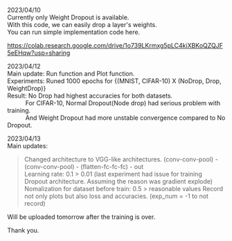 2023/04/10  
Currently only Weight Dropout is available.  
With this code, we can easily drop a layer's weights.  
You can run simple implementation code here.  
  
https://colab.research.google.com/drive/1o739LKrmxg5pLC4kiXBKoQZQJF5eEHqw?usp=sharing  
  
2023/04/12  
Main update: Run function and Plot function.  
Experiments: Runed 1000 epochs for {(MNIST, CIFAR-10) X (NoDrop, Drop, WeightDrop)}   
Result: No Drop had highest accuracies for both datasets.  
   For CIFAR-10, Normal Dropout(Node drop) had serious problem with training.  
   And Weight Dropout had more unstable convergence compared to No Dropout.
   
2023/04/13  
Main updates:   
> Changed architecture to VGG-like architectures. (conv-conv-pool) - (conv-conv-pool) - (flatten-fc-fc-fc) - out  
> Learning rate: 0.1 > 0.01 (last experiment had issue for training Dropout architecture. Assuming the reason was gradient explode)
> Nomalization for dataset before train: 0.5 > reasonable values
> Record not only plots but also loss and accuracies. (exp_num = -1 to not record)

Will be uploaded tomorrow after the training is over.
   
Thank you.
